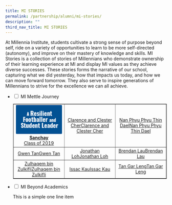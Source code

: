 ```yaml
---
title: MI STORIES
permalink: /partnership/alumni/mi-stories/
description: ""
third_nav_title: MI STORIES
---
```

<p>At Millennia Institute, students cultivate a strong sense of purpose beyond self, ride on a variety of opportunities to learn to be more self-directed (autonomy), and improve on their mastery of knowledge and skills. MI Stories is a collection of stories of Millennians who demonstrate ownership of their learning experience at MI and display MI values as they achieve diverse successes. These stories forms the narrative of our school, capturing what we did yesterday, how that impacts us today, and how we can move forward tomorrow. They also serve to inspire generations of Millennians to strive for the excellence we can all achieve.</p>
<ul class="jekyllcodex_accordion">
<li><input id="accordion1" type="checkbox" /> <label for="accordion1">MI Mettle Journey</label>
<div>
<table style="border-collapse: collapse; width: 100%;" border="1">
<tbody>
<tr>
<td style="width: 33.3333%; text-align: center;"><a href="/partnership/alumni/mi-stories/mi-mettle-journey/sanchay" target=""><img src="/images/mmj1.png"></a><a href="/partnership/alumni/mi-stories/mi-mettle-journey/sanchay" target=""><div><strong>Sanchay</strong></div>
<div>Class of 2019</div></a></td>
<td style="width: 33.3333%; text-align: center;"><a href="https://www.millenniainstitute.moe.edu.sg/partnership/alumni/mi-stories/mi-mettle-journey/clarence-and-clester-cher" target="">Clarence and Clester Cher</a><a href="https://www.millenniainstitute.moe.edu.sg/partnership/alumni/mi-stories/mi-mettle-journey/clarence-and-clester-cher" target="">Clarence and Clester Cher</a></td>
<td style="width: 33.3333%; text-align: center;"><a href="https://www.millenniainstitute.moe.edu.sg/partnership/alumni/mi-stories/mi-mettle-journey/nan-phyu-phyu-thin-dael" target="">Nan Phyu Phyu Thin Dael</a><a href="https://www.millenniainstitute.moe.edu.sg/partnership/alumni/mi-stories/mi-mettle-journey/nan-phyu-phyu-thin-dael" target="">Nan Phyu Phyu Thin Dael</a></td>
</tr>
<tr>
<td style="width: 33.3333%; text-align: center;"><a href="https://www.millenniainstitute.moe.edu.sg/partnership/alumni/mi-stories/mi-mettle-journey/gwen-tan" target="">Gwen Tan</a><a href="https://www.millenniainstitute.moe.edu.sg/partnership/alumni/mi-stories/mi-mettle-journey/gwen-tan" target="">Gwen Tan</a></td>
<td style="width: 33.3333%; text-align: center;"><a href="https://www.millenniainstitute.moe.edu.sg/partnership/alumni/mi-stories/mi-mettle-journey/jonathan-loh" target="">Jonathan Loh</a><a href="https://www.millenniainstitute.moe.edu.sg/partnership/alumni/mi-stories/mi-mettle-journey/jonathan-loh" target="">Jonathan Loh</a></td>
<td style="width: 33.3333%; text-align: center;"><a href="https://www.millenniainstitute.moe.edu.sg/partnership/alumni/mi-stories/mi-mettle-journey/brendan-lau" target="">Brendan Lau</a><a href="https://www.millenniainstitute.moe.edu.sg/partnership/alumni/mi-stories/mi-mettle-journey/brendan-lau" target="">Brendan Lau</a></td>
</tr>
<tr>
<td style="width: 33.3333%; text-align: center;"><a href="https://www.millenniainstitute.moe.edu.sg/partnership/alumni/mi-stories/mi-mettle-journey/zulhaqem-bin-zulkifli" target="">Zulhaqem bin Zulkifli</a><a href="https://www.millenniainstitute.moe.edu.sg/partnership/alumni/mi-stories/mi-mettle-journey/zulhaqem-bin-zulkifli" target="">Zulhaqem bin Zulkifli</a></td>
<td style="width: 33.3333%; text-align: center;"><a href="https://www.millenniainstitute.moe.edu.sg/partnership/alumni/mi-stories/mi-mettle-journey/issac-kau" target="">Issac Kau</a><a href="https://www.millenniainstitute.moe.edu.sg/partnership/alumni/mi-stories/mi-mettle-journey/issac-kau" target="">Issac Kau</a></td>
<td style="width: 33.3333%; text-align: center;"><a href="https://www.millenniainstitute.moe.edu.sg/partnership/alumni/mi-stories/mi-mettle-journey/tan-gar-leng" target="">Tan Gar Leng</a><a href="https://www.millenniainstitute.moe.edu.sg/partnership/alumni/mi-stories/mi-mettle-journey/tan-gar-leng" target="">Tan Gar Leng</a></td>
</tr>
</tbody>
</table>
</div>
</li>
<li><input id="accordion1" type="checkbox" /> <label for="accordion1">MI Beyond Academics</label>
<div>
<p>This is a simple one line item</p>
</div>
</li>
</ul>
